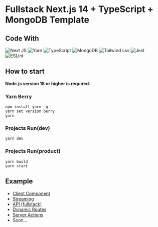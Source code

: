 # Fullstack Next.js 14 + TypeScript + MongoDB Template

## Code With
![Next JS](https://img.shields.io/badge/Next-black?style=for-the-badge&logo=next.js&logoColor=white)
![Yarn](https://img.shields.io/badge/yarn-%232C8EBB.svg?style=for-the-badge&logo=yarn&logoColor=white)
![TypeScript](https://img.shields.io/badge/typescript-%23007ACC.svg?style=for-the-badge&logo=typescript&logoColor=white)
![MongoDB](https://img.shields.io/badge/MongoDB-47A248?style=for-the-badge&logo=MongoDB&logoColor=white)
![Tailwind css](https://img.shields.io/badge/Tailwind%20CSS-06B6D4?style=for-the-badge&logo=Tailwind%20CSS&logoColor=white)
![Jest](https://img.shields.io/badge/-jest-%23C21325?style=for-the-badge&logo=jest&logoColor=white)
![ESLint](https://img.shields.io/badge/ESLint-4B3263?style=for-the-badge&logo=eslint&logoColor=white)

## How to start

**Node.js version 18 or higher is required.**

### Yarn Berry 
```
npm install yarn -g
yarn set version berry
yarn
```

### Projects Run(dev)
```
yarn dev
```

### Projects Run(product)
```
yarn build
yarn start
```

## Example
- [Client Component](https://github.com/bysxx/next-ts-template-tailwind/blob/master/app/example/components/client-component.tsx)
- [Streaming](https://github.com/bysxx/next-ts-template-tailwind/blob/master/app/example/components/fetching-component.tsx)
- [API (fullstack)](https://github.com/bysxx/next13-ts-template-tailwind/tree/master/app/api/example)
- [Dynamic Routes](https://github.com/bysxx/next-ts-template-tailwind/blob/master/app/example/%5Bid%5D/page.tsx)
- [Server Actions](https://github.com/bysxx/next14-ts-template-fullstack/blob/master/app/example/server-actions/page.tsx)
- Soon...
